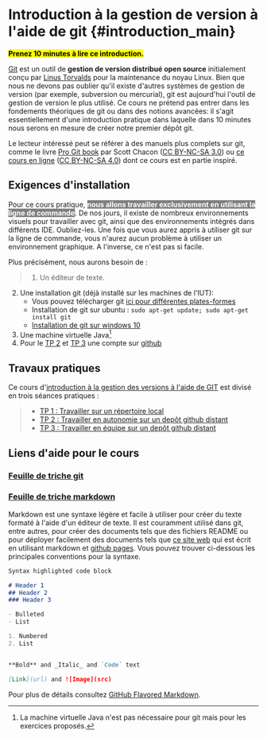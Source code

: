 # Introduction à la gestion de version à l'aide de git {#introduction_main}

<mark style="background-color:yellow;text-align:center">
	<b>
	Prenez 10 minutes à lire ce introduction.
	</b>
</mark>

[Git](https://git-scm.com/) est un outil de **gestion de version distribué open source** initialement conçu par [Linus Torvalds](https://fr.wikipedia.org/wiki/Linus_Torvalds) pour la maintenance du noyau Linux. Bien que nous ne devons pas oublier qu'il existe d'autres systèmes de gestion de version (par exemple, subversion ou mercurial), git est aujourd'hui l'outil de gestion de version le plus utilisé. Ce cours ne prétend pas entrer dans les fondements théoriques de git ou dans des notions avancées: il s'agit essentiellement d'une introduction pratique dans laquelle dans 10 minutes nous serons en mesure de créer notre premier dépôt git. 

Le lecteur intéressé peut se référer à des manuels plus complets sur git, comme le livre [Pro Git book](http://git-scm.com/book) par Scott Chacon ([CC BY-NC-SA 3.0](http://creativecommons.org/licenses/by-nc-sa/3.0/)) ou [ce cours en ligne](https://pigne.org/teaching/general/lecture/Gestion-de-version-travail-en-equipe) ([CC BY-NC-SA 4.0](http://creativecommons.org/licenses/by-nc-sa/4.0/)) dont ce cours est en partie inspiré. 


## Exigences d'installation
Pour ce cours pratique, <mark style="background-color:gray;color:white"> <b> nous allons travailler exclusivement en utilisant la ligne de commande</b></mark>. De nos jours, il existe de nombreux environnements visuels pour travailler avec git, ainsi que des environnements intégrés dans différents IDE. Oubliez-les. Une fois que vous aurez appris à utiliser git sur la ligne de commande, vous n'aurez aucun problème à utiliser un environnement graphique. A l'inverse, ce n'est pas si facile.

Plus précisément, nous aurons besoin de : 

>1. Un éditeur de texte.
2. Une installation git (déjà installé sur les machines de l'IUT):
   * Vous pouvez télécharger git [ici pour différentes plates-formes](https://git-scm.com/downloads)
   * Installation de git sur ubuntu : `sudo apt-get update; sudo apt-get install git `
   * [Installation de git sur windows 10](https://www.develves.net/blogs/asd/articles/using-git-with-powershell-on-windows-10/#installing-git)
3. Une machine virtuelle Java[^1]
4. Pour le [TP 2](./tp2/index.md) et [TP 3](./tp3/index.md) une compte sur [github](https://github.com/)

[^1]: La machine virtuelle Java n'est pas nécessaire pour git mais pour les exercices proposés.

## Travaux pratiques 

Ce cours d'[introduction à la gestion des versions à l'aide de GIT](#introduction_main)  est divisé en trois séances pratiques :

>* [TP 1 : Travailler sur un répertoire local ](./tp1/index.md)
>* [TP 2 : Travailler en autonomie sur un depôt github distant ](./tp2/index.md) 
>* [TP 3 : Travailler en équipe sur un depôt github distant ](./tp3/index.md)


## Liens d'aide pour le cours 

### [Feuille de triche git](https://education.github.com/git-cheat-sheet-education.pdf)

### [Feuille de triche markdown](https://www.markdownguide.org/cheat-sheet)



Markdown est une syntaxe légère et facile à utiliser pour créer du texte formaté à l'aide d'un éditeur de texte. Il est couramment utilisé dans git, entre autres, pour créer des documents tels que des fichiers README ou pour déployer facilement des documents tels que [ce site web](#introduction_main) qui est écrit en utilisant markdown et [github pages](https://pages.github.com/). Vous pouvez trouver ci-dessous les principales conventions pour la syntaxe.

```markdown
Syntax highlighted code block

# Header 1
## Header 2
### Header 3

- Bulleted
- List

1. Numbered
2. List


**Bold** and _Italic_ and `Code` text

[Link](url) and ![Image](src)
```
Pour plus de détails consultez [GitHub Flavored Markdown](https://guides.github.com/features/mastering-markdown/).

